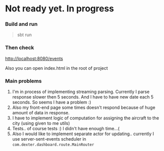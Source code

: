 # Not ready yet. In progress


### Build and run
> sbt run

### Then check
[http://localhost:8080/events](http://localhost:8080/events)

Also you can open index.html in the root of project

### Main problems
1. I'm in process of implementing streaming parsing. Currently I parse response slower then 5 seconds. And I have to have new date each 5 seconds. So seems I have a problem :)
2. Also my front-end page some times doesn't respond because of huge amount of data in response.
3. I have to implement logic of computation for assigning the aircraft to the city (using given to me utils)
4. Tests.. of course tests :) I didn't have enough time...( 
5. Also I would like to implement separate actor for updating.. currently I use server-sent-events scheduler in `com.dexter.dashboard.route.MainRouter`